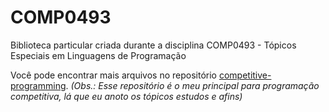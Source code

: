# COMP0493
Biblioteca particular criada durante a disciplina COMP0493 - Tópicos Especiais em Linguagens de Programação

Você pode encontrar mais arquivos no repositório [competitive-programming](https://github.com/gustaaragao/competitive-programming). _(Obs.: Esse repositório é o meu principal para programação competitiva, lá que eu anoto os tópicos estudos e afins)_
